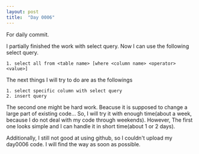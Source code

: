 ```yaml
---
layout: post
title:  "Day 0006"
---
```

For daily commit.

I partially finished the work with select query. Now I can use the following select query.

    1. select all from <table name> [where <column name> <operator> <value>]

The next things I will try to do are as the followings

    1. select specific column with select query
    2. insert query

The second one might be hard work. Beacuse it is supposed to change a large part of existing code... So, I will try it with enough time(about a week, because I do not deal with my code through weekends). However, The first one looks simple and I can handle it in short time(about 1 or 2 days).

Additionally, I still not good at using github, so I couldn't upload my day0006 code. I will find the way as soon as possible.
